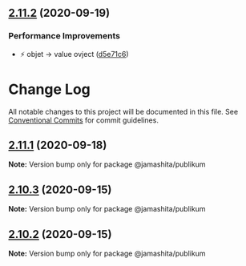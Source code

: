 ## [2.11.2](https://github.com/jamashita/publikum/compare/v2.11.1...v2.11.2) (2020-09-19)


### Performance Improvements

* ⚡️ objet -> value ovject ([d5e71c6](https://github.com/jamashita/publikum/commit/d5e71c62e89302552346f4f10eca94ff9c6df0d4))

# Change Log

All notable changes to this project will be documented in this file.
See [Conventional Commits](https://conventionalcommits.org) for commit guidelines.

## [2.11.1](https://github.com/jamashita/publikum/compare/v2.11.0...v2.11.1) (2020-09-18)

**Note:** Version bump only for package @jamashita/publikum





## [2.10.3](https://github.com/jamashita/publikum/compare/v2.10.2...v2.10.3) (2020-09-15)

**Note:** Version bump only for package @jamashita/publikum





## [2.10.2](https://github.com/jamashita/publikum/compare/v2.10.1...v2.10.2) (2020-09-15)

**Note:** Version bump only for package @jamashita/publikum
